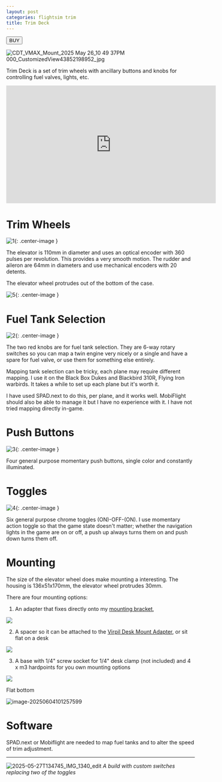 ```yaml
---
layout: post
categories: flightsim trim
title: Trim Deck
---
```


<a href="https://www.etsy.com/listing/4315608606/trim-deck"><button>BUY</button></a>

![CDT_VMAX_Mount_2025 May 26_10 49 37PM 000_CustomizedView43852198952_jpg](../assets/trim-deck/CDT_VMAX_Mount_2025-May-26_10-49-37PM-000_CustomizedView43852198952_jpg.jpg)

Trim Deck is a set of trim wheels with ancillary buttons and knobs for controlling fuel valves, lights, etc.

<iframe width="560" height="315" src="https://www.youtube.com/embed/a8p1j_3Wt-U?si=X5OfM-vOUT1BMG70" title="YouTube video player" frameborder="0" allow="accelerometer; autoplay; clipboard-write; encrypted-media; gyroscope; picture-in-picture; web-share" referrerpolicy="strict-origin-when-cross-origin" allowfullscreen></iframe>

# Trim Wheels

![1](../assets/trim-deck/1.png){: .center-image }

The elevator is 110mm in diameter and uses an optical encoder with 360 pulses per revolution. This provides a very smooth motion. The rudder and aileron are 64mm in diameters and use mechanical encoders with 20 detents.

The elevator wheel protrudes out of the bottom of the case.

![5](../assets/trim-deck/5.png){: .center-image }

# Fuel Tank Selection

![2](../assets/trim-deck/2.png){: .center-image }

The two red knobs are for fuel tank selection. They are 6-way rotary switches so you can map a twin engine very nicely or a single and have a spare for fuel valve, or use them for something else entirely.

Mapping tank selection can be tricky, each plane may require different mapping.  I use it on the Black Box Dukes and Blackbird 310R, Flying Iron warbirds. It takes a while to set up each plane but it's worth it. 

I have used SPAD.next to do this, per plane, and it works well. MobiFlight should also be able to manage it but I have no experience with it. I have not tried mapping directly in-game.

# Push Buttons

![3](../assets/trim-deck/3.png){: .center-image }

Four general purpose momentary push buttons, single color and constantly illuminated.  

# Toggles

![4](../assets/trim-deck/4.png){: .center-image }

Six general purpose chrome toggles (ON)-OFF-(ON). I use momentary action toggle so that the game state doesn't matter;  whether the navigation lights in the game are on or off, a push up always turns them on and push down turns them off. 

# Mounting

The size of the elevator wheel does make mounting a interesting. The housing is 136x51x170mm, the elevator wheel protrudes 30mm. 

There are four mounting options:

1. An adapter that fixes directly onto my [mounting bracket](./virpil-cdt-vmax-bracket),

![](../assets/image-20250604101217823.png)

2. A spacer so it can be attached to the [Virpil Desk Mount Adapter](https://virpil-controls.us.com/vpc-desk-mount-adapter-cdt-vmax-throttle.html), or sit flat on a desk

![](../assets/image-20250604100839104.png)

3. A base with 1/4" screw socket for 1/4" desk clamp (not included) and 4 x m3 hardpoints for you own mounting options

![](../assets/image-20250604095247303.png)

Flat bottom

![image-20250604101257599](../assets/image-20250604101257599.png)

# Software

SPAD.next or Mobiflight are needed to map fuel tanks and to alter the speed of trim adjustment.

---

![2025-05-27T134745_IMG_1340_edit](assets/2025-05-27T134745_IMG_1340_edit.jpg)
*A build with custom switches replacing two of the toggles*

